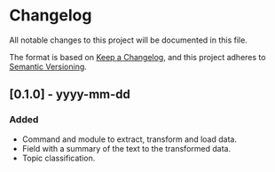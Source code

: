 # Changelog

All notable changes to this project will be documented in this file.

The format is based on [Keep a Changelog](https://keepachangelog.com/en/1.0.0/),
and this project adheres to [Semantic Versioning](https://semver.org/spec/v2.0.0.html).

## [0.1.0] - yyyy-mm-dd

### Added

- Command and module to extract, transform and load data.
- Field with a summary of the text to the transformed data.
- Topic classification.
